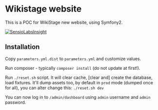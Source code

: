 Wikistage website
=================

This is a POC for WikiStage new website, using Symfony2.

[![SensioLabsInsight](https://insight.sensiolabs.com/projects/568dbc28-a81c-4a1a-8931-5c45a7d733be/big.png)](https://insight.sensiolabs.com/projects/568dbc28-a81c-4a1a-8931-5c45a7d733be)

Installation
------------

Copy ``parameters.yml.dist`` to ``parameters.yml`` and customize values.

Run composer - typically ``composer install`` (do not update at first!).

Run ``./reset.sh`` script.
It will clear cache, [clear and] create the database, load fixtures.
It'll dump assets too, by default in ``prod`` mode (dumped once for all), you can alter change this: ``./reset.sh dev``

You can now log in to ``/admin/dashboard`` using ``admin`` username and ``admin`` password.
